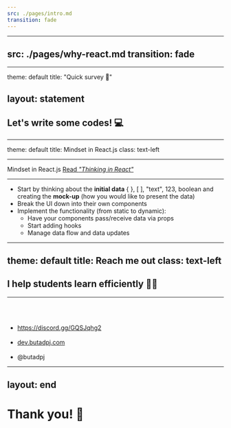 ```yaml
---
src: ./pages/intro.md
transition: fade
---
```


---
src: ./pages/why-react.md
transition: fade
---

---
theme: default
title: "Quick survey 🤔"

layout: statement
---

## Let's write some codes! 💻

---
theme: default
title: Mindset in React.js
class: text-left

---

<div class="flex items-center justify-between"> <span class="text-3xl font-semibold">Mindset in React.js</span> <a href="https://react.dev/learn/thinking-in-react" target="_blank">Read <i>"Thinking in React"</i></a>
</div>

___

<ul class="mt-10">
  <li v-click class="text-2xl relative">Start by thinking about the <strong>initial data</strong> <span class="text-blue-400 text-sm absolute -top-5 left-70">{ }, [ ], "text", 123, boolean</span> and creating the  <strong>mock-up</strong> (how you would like to present the data)</li>
  <li v-click class="text-2xl">Break the UI down into their own components</li>
  <li v-click class="text-2xl">
    <span class="opacity-50">Implement the functionality (from static to dynamic):</span>
    <ul>
      <li>
        <span class="text-2xl">Have your components pass/receive data via props</span>
      </li>
      <li>
        <span class="text-2xl">Start adding hooks</span>
      </li>
      <li>
        <span class="text-2xl">Manage data flow and data updates</span>
      </li>
    </ul>
  </li>
</ul>

---
theme: default
title: Reach me out
class: text-left
---

## I help students learn efficiently 🤝🧠
___

<br /><br />

<ul>
  <li v-click>
    <span class="text-3xl">
      <a href="https://discord.gg/GQSJqhg2" target="_blank">https://discord.gg/GQSJqhg2 </a>
    </span>
  </li>
  <br />
  <li v-click>
    <span class="text-3xl">
      <a href="https://dev.butadpj.com">dev.butadpj.com</a>
    </span>
  </li>
  <br />
  <li v-click>
    <span class="text-3xl">@butadpj</span>
  </li>
</ul>

---
layout: end
---

# Thank you! 🙏
